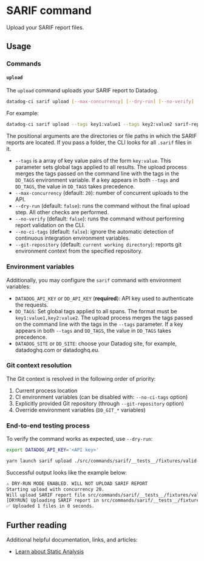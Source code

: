 # SARIF command

Upload your SARIF report files.

## Usage

### Commands

#### `upload`

The `upload` command uploads your SARIF report to Datadog.

```bash
datadog-ci sarif upload [--max-concurrency] [--dry-run] [--no-verify] [--tags] <paths>
```

For example:

```bash
datadog-ci sarif upload --tags key1:value1 --tags key2:value2 sarif-reports/go-reports sarif-reports/java-reports sarif-report/single-report.sarif
```

The positional arguments are the directories or file paths in which the SARIF reports are located. If you pass a folder, the CLI looks for all `.sarif` files in it.
- `--tags` is a array of key value pairs of the form `key:value`. This parameter sets global tags applied to all results. The upload process merges the tags passed on the command line with the tags in the `DD_TAGS` environment variable. If a key appears in both `--tags` and `DD_TAGS`, the value in `DD_TAGS` takes precedence.
- `--max-concurrency` (default: `20`): number of concurrent uploads to the API.
- `--dry-run` (default: `false`): runs the command without the final upload step. All other checks are performed.
- `--no-verify` (default: `false`): runs the command without performing report validation on the CLI.
- `--no-ci-tags` (default: `false`): ignore the automatic detection of continuous integration environment variables.
- `--git-repository` (default: `current working directory`): reports git environment context from the specified repository.

### Environment variables

Additionally, you may configure the `sarif` command with environment variables:

- `DATADOG_API_KEY` or `DD_API_KEY` (**required**): API key used to authenticate the requests.
- `DD_TAGS`: Set global tags applied to all spans. The format must be `key1:value1,key2:value2`. The upload process merges the tags passed on the command line with the tags in the `--tags` parameter. If a key appears in both `--tags` and `DD_TAGS`, the value in `DD_TAGS` takes precedence.
- `DATADOG_SITE` or `DD_SITE`: choose your Datadog site, for example, datadoghq.com or datadoghq.eu.

### Git context resolution

The Git context is resolved in the following order of priority:
1. Current process location
2. CI environment variables (can be disabled with: `--no-ci-tags` option)
3. Explicitly provided Git repository (through `--git-repository` option)
4. Override environment variables (`DD_GIT_*` variables)

### End-to-end testing process

To verify the command works as expected, use `--dry-run`:

```bash
export DATADOG_API_KEY='<API key>'

yarn launch sarif upload ./src/commands/sarif/__tests__/fixtures/valid-results.sarif --dry-run
```

Successful output looks like the example below:

```bash
⚠️ DRY-RUN MODE ENABLED. WILL NOT UPLOAD SARIF REPORT
Starting upload with concurrency 20.
Will upload SARIF report file src/commands/sarif/__tests__/fixtures/valid-results.sarif
[DRYRUN] Uploading SARIF report in src/commands/sarif/__tests__/fixtures/valid-results.sarif
✅ Uploaded 1 files in 0 seconds.
```

## Further reading

Additional helpful documentation, links, and articles:

- [Learn about Static Analysis][1]

[1]: https://docs.datadoghq.com/static_analysis/
